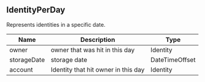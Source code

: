 ## IdentityPerDay

Represents identities in a specific date.

| Name                     | Description                                    | Type              |
|--------------------------|------------------------------------------------|-------------------|
| owner                    | owner that was hit in this day                 | Identity          |
| storageDate              | storage date                                   | DateTimeOffset    |
| account                  | Identity that hit owner in this day            | Identity          |